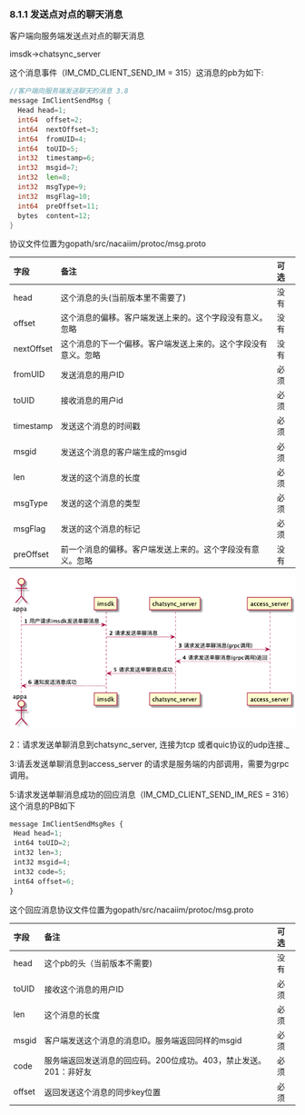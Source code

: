 ### 8.1.1  发送点对点的聊天消息

客户端向服务端发送点对点的聊天消息

imsdk-&gt;chatsync\_server

这个消息事件（IM\_CMD\_CLIENT\_SEND\_IM     = 315）这消息的pb为如下:

```go
//客户端向服务端发送聊天的消息 3.8
message ImClientSendMsg {
  Head head=1;
  int64  offset=2;
  int64  nextOffset=3;
  int64  fromUID=4;
  int64  toUID=5;
  int32  timestamp=6;
  int32  msgid=7;
  int32  len=8;
  int32  msgType=9;
  int32  msgFlag=10;
  int64  preOffset=11;
  bytes  content=12;
}
```

协议文件位置为gopath/src/nacaiim/protoc/msg.proto

| 字段 | 备注 | 可选 |
| :--- | :--- | :--- |
| head | 这个消息的头\(当前版本里不需要了\) | 没有 |
| offset | 这个消息的偏移。客户端发送上来的。这个字段没有意义。忽略 | 没有 |
| nextOffset | 这个消息的下一个偏移。客户端发送上来的。这个字段没有意义。忽略 | 没有 |
| fromUID | 发送消息的用户ID | 必须 |
| toUID | 接收消息的用户id | 必须 |
| timestamp | 发送这个消息的时间戳 | 必须 |
| msgid | 发送这个消息的客户端生成的msgid | 必须 |
| len | 发送的这个消息的长度 | 必须 |
| msgType | 发送的这个消息的类型 | 必须 |
| msgFlag | 发送的这个消息的标记 | 必须 |
| preOffset | 前一个消息的偏移。客户端发送上来的。这个字段没有意义。忽略 | 没有 |

![](/assets/chatmsgsync.png)

2：请求发送单聊消息到chatsync_server, 连接为tcp 或者quic协议的udp连接._

3:请丢发送单聊消息到access\_server  的请求是服务端的内部调用，需要为grpc调用。

5:请求发送单聊消息成功的回应消息（IM\_CMD\_CLIENT\_SEND\_IM\_RES = 316）这个消息的PB如下

```js
message ImClientSendMsgRes {
 Head head=1;
 int64 toUID=2;
 int32 len=3;
 int32 msgid=4;
 int32 code=5;
 int64 offset=6;
}
```

这个回应消息协议文件位置为gopath/src/nacaiim/protoc/msg.proto

| 字段 | 备注 | 可选 |
| :--- | :--- | :--- |
| head | 这个pb的头（当前版本不需要\) | 没有 |
| toUID | 接收这个消息的用户ID | 必须 |
| len | 这个消息的长度 | 必须 |
| msgid | 客户端发送这个消息的消息ID。服务端返回同样的msgid | 必须 |
| code | 服务端返回发送消息的回应码。200位成功。403，禁止发送。201：非好友 | 必须 |
| offset | 返回发送这个消息的同步key位置 | 必须 |




